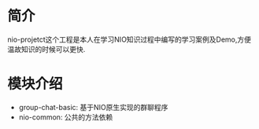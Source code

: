# 简介
nio-projetct这个工程是本人在学习NIO知识过程中编写的学习案例及Demo,方便温故知识的时候可以更快.

# 模块介绍
- group-chat-basic: 基于NIO原生实现的群聊程序
- nio-common: 公共的方法依赖